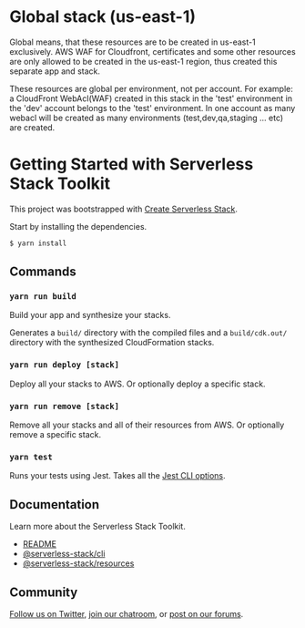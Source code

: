 # Global stack (us-east-1)

Global means, that these resources are to be created in us-east-1 exclusively. AWS WAF for Cloudfront, certificates and some other resources
are only allowed to be created in the us-east-1 region, thus created this separate app and stack.

These resources are global per environment, not per account.
For example:
a CloudFront WebAcl(WAF) created in this stack in the 'test' environment in the 'dev' account belongs to the 'test' environment.
In one account as many webacl will be created as many environments (test,dev,qa,staging ... etc) are created.

# Getting Started with Serverless Stack Toolkit

This project was bootstrapped with [Create Serverless Stack](https://github.com/serverless-stack/serverless-stack/tree/master/packages/create-serverless-stack).

Start by installing the dependencies.

```bash
$ yarn install
```

## Commands

### `yarn run build`

Build your app and synthesize your stacks.

Generates a `build/` directory with the compiled files and a `build/cdk.out/` directory with the synthesized CloudFormation stacks.

### `yarn run deploy [stack]`

Deploy all your stacks to AWS. Or optionally deploy a specific stack.

### `yarn run remove [stack]`

Remove all your stacks and all of their resources from AWS. Or optionally remove a specific stack.

### `yarn test`

Runs your tests using Jest. Takes all the [Jest CLI options](https://jestjs.io/docs/en/cli).

## Documentation

Learn more about the Serverless Stack Toolkit.

- [README](https://github.com/serverless-stack/serverless-stack)
- [@serverless-stack/cli](https://github.com/serverless-stack/serverless-stack/tree/master/packages/cli)
- [@serverless-stack/resources](https://github.com/serverless-stack/serverless-stack/tree/master/packages/resources)

## Community

[Follow us on Twitter](https://twitter.com/ServerlessStack), [join our chatroom](https://gitter.im/serverless-stack/Lobby), or [post on our forums](https://discourse.serverless-stack.com).
